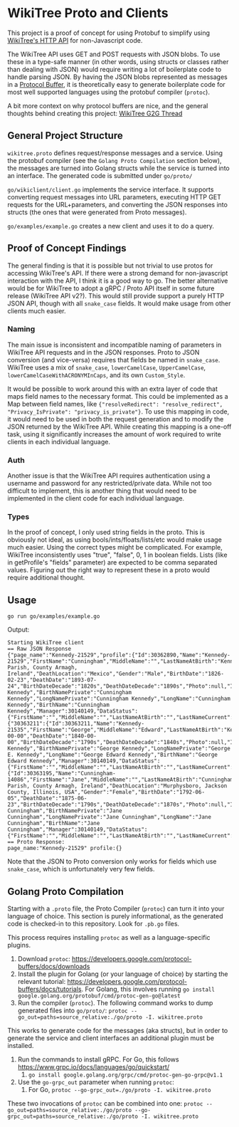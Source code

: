 # WikiTree Proto and Clients

This project is a proof of concept for using Protobuf to simplify using [WikiTree's HTTP API](https://github.com/wikitree/wikitree-api) for non-Javascript code.

The WikiTree API uses GET and POST requests with JSON blobs. To use these in a type-safe manner (in other words, using structs or classes rather than dealing with JSON) would require writing a lot of boilerplate code to handle parsing JSON. By having the JSON blobs represented as messages in a [Protocol Buffer](https://developers.google.com/protocol-buffers), it is theoretically easy to generate boilerplate code for most well supported languages using the protobuf compiler (`protoc`).

A bit more context on why protocol buffers are nice, and the general thoughts behind creating this project: [WikiTree G2G Thread](https://web.archive.org/web/20220204004230/https://www.wikitree.com/g2g/1363173/is-there-proto-definition-for-the-api-would-worth-having-one)

## General Project Structure

`wikitree.proto` defines request/response messages and a service. Using the protobuf compiler (see the `Golang Proto Compilation` section below), the messages are turned into Golang structs while the service is turned into an interface.  The generated code is submitted under `go/proto/`

`go/wikiclient/client.go` implements the service interface. It supports converting request messages into URL parameters, executing HTTP GET requests for the URL+parameters, and converting the JSON responses into structs (the ones that were generated from Proto messages).

`go/examples/example.go` creates a new client and uses it to do a query.

## Proof of Concept Findings

The general finding is that it is possible but not trivial to use protos for accessing WikiTree's API. If there were a strong demand for non-javascript interaction with the API, I think it is a good way to go. The better alternative would be for WikiTree to adopt a gRPC / Proto API itself in some future release (WikiTree API v2?). This would still provide support a purely HTTP JSON API, though with all `snake_case` fields. It would make usage from other clients much easier.

### Naming

The main issue is inconsistent and incompatible naming of parameters in WikiTree API requests and in the JSON responses. Proto to JSON conversion (and vice-versa) requires that fields be named in `snake_case`. WikiTree uses a mix of `snake_case`, `lowerCamelCase`, `UpperCamelCase`, `lowerCamelCaseWithACRONYMInCaps`, and its own `Custom_Style`.

It would be possible to work around this with an extra layer of code that maps field names to the necessary format. This could be implemented as a Map between field names, like `{"resolveRedirect": "resolve_redirect", "Privacy_IsPrivate": "privacy_is_private"}`. To use this mapping in code, it would need to be used in both the request generation and to modify the JSON returned by the WikiTree API. While creating this mapping is a one-off task, using it significantly increases the amount of work required to write clients in each individual language.

### Auth

Another issue is that the WikiTree API requires authentication using a username and password for any restricted/private data. While not too difficult to implement, this is another thing that would need to be implemented in the client code for each individual language.

### Types

In the proof of concept, I only used string fields in the proto. This is obviously not ideal, as using bools/ints/floats/lists/etc would make usage much easier. Using the correct types might be complicated. For example, WikiTree inconsistently uses "true", "false", 0, 1 in boolean fields. Lists (like in getProfile's "fields" parameter) are expected to be comma separated values. Figuring out the right way to represent these in a proto would require additional thought.

## Usage

`go run go/examples/example.go`

Output:

```
Starting WikiTree client
== Raw JSON Response
{"page_name":"Kennedy-21529","profile":{"Id":30362890,"Name":"Kennedy-21529","FirstName":"Cunningham","MiddleName":"","LastNameAtBirth":"Kennedy","LastNameCurrent":"Kennedy","Nicknames":"","LastNameOther":"","RealName":"Cunningham","Prefix":"","Suffix":"","BirthLocation":"Shankill Parish, County Armagh, Ireland","DeathLocation":"Mexico","Gender":"Male","BirthDate":"1826-02-23","DeathDate":"1893-07-24","BirthDateDecade":"1820s","DeathDateDecade":"1890s","Photo":null,"IsLiving":0,"HasChildren":1,"NoChildren":0,"Privacy":60,"IsPerson":1,"Touched":"20220202003422","ShortName":"Cunningham Kennedy","BirthNamePrivate":"Cunningham Kennedy","LongNamePrivate":"Cunningham Kennedy","LongName":"Cunningham Kennedy","BirthName":"Cunningham Kennedy","Manager":30140149,"DataStatus":{"FirstName":"","MiddleName":"","LastNameAtBirth":"","LastNameCurrent":"","RealName":"","ColloquialName":"","Nicknames":"","Gender":"","BirthDate":"","DeathDate":"","BirthLocation":"","DeathLocation":"","Father":"","Mother":"","Spouse":"","Prefix":"","Suffix":"","LastNameOther":""},"Privacy_IsPrivate":false,"Privacy_IsPublic":false,"Privacy_IsOpen":true,"Privacy_IsAtLeastPublic":true,"Privacy_IsSemiPrivate":false,"Privacy_IsSemiPrivateBio":false,"Father":30363211,"Mother":30363195,"Parents":{"30363211":{"Id":30363211,"Name":"Kennedy-21535","FirstName":"George","MiddleName":"Edward","LastNameAtBirth":"Kennedy","LastNameCurrent":"Kennedy","Nicknames":"","LastNameOther":"","RealName":"George","Prefix":"","Suffix":"","BirthLocation":"Scotland","DeathLocation":"Scotland","Gender":"Male","BirthDate":"1791-00-00","DeathDate":"1840-00-00","BirthDateDecade":"1790s","DeathDateDecade":"1840s","Photo":null,"IsLiving":0,"HasChildren":1,"NoChildren":0,"Privacy":60,"IsPerson":1,"Touched":"20210507085134","ShortName":"George Kennedy","BirthNamePrivate":"George Kennedy","LongNamePrivate":"George E. Kennedy","LongName":"George Edward Kennedy","BirthName":"George Edward Kennedy","Manager":30140149,"DataStatus":{"FirstName":"","MiddleName":"","LastNameAtBirth":"","LastNameCurrent":"","RealName":"","ColloquialName":"","Nicknames":"","Gender":"","BirthDate":"guess","DeathDate":"guess","BirthLocation":"","DeathLocation":"","Father":"","Mother":"","Spouse":"","Prefix":"","Suffix":"","LastNameOther":""},"Privacy_IsPrivate":false,"Privacy_IsPublic":false,"Privacy_IsOpen":true,"Privacy_IsAtLeastPublic":true,"Privacy_IsSemiPrivate":false,"Privacy_IsSemiPrivateBio":false,"Father":0,"Mother":0},"30363195":{"Id":30363195,"Name":"Cunningham-14086","FirstName":"Jane","MiddleName":"","LastNameAtBirth":"Cunningham","LastNameCurrent":"Cunningham","Nicknames":"","LastNameOther":"","RealName":"Jane","Prefix":"","Suffix":"","BirthLocation":"Shankill Parish, County Armagh, Ireland","DeathLocation":"Murphysboro, Jackson County, Illinois, USA","Gender":"Female","BirthDate":"1792-06-05","DeathDate":"1875-06-23","BirthDateDecade":"1790s","DeathDateDecade":"1870s","Photo":null,"IsLiving":0,"HasChildren":1,"NoChildren":0,"Privacy":60,"IsPerson":1,"Touched":"20210507085134","ShortName":"Jane Cunningham","BirthNamePrivate":"Jane Cunningham","LongNamePrivate":"Jane Cunningham","LongName":"Jane Cunningham","BirthName":"Jane Cunningham","Manager":30140149,"DataStatus":{"FirstName":"","MiddleName":"","LastNameAtBirth":"","LastNameCurrent":"","RealName":"","ColloquialName":"","Nicknames":"","Gender":"","BirthDate":"","DeathDate":"","BirthLocation":"","DeathLocation":"","Father":"","Mother":"","Spouse":"","Prefix":"","Suffix":"","LastNameOther":""},"Privacy_IsPrivate":false,"Privacy_IsPublic":false,"Privacy_IsOpen":true,"Privacy_IsAtLeastPublic":true,"Privacy_IsSemiPrivate":false,"Privacy_IsSemiPrivateBio":false,"Father":30394824,"Mother":30394804}}},"status":0}
== Proto Response:
page_name:"Kennedy-21529" profile:{}
```

Note that the JSON to Proto conversion only works for fields which use `snake_case`, which is unfortunately very few fields.

## Golang Proto Compilation

Starting with a `.proto` file, the Proto Compiler (`protoc`) can turn it into your language of choice. This section is purely informational, as the generated code is checked-in to this repository. Look for `.pb.go` files.

This process requires installing `protoc` as well as a language-specific plugins. 

1. Download `protoc`: https://developers.google.com/protocol-buffers/docs/downloads
1. Install the plugin for Golang (or your language of choice) by starting the relevant tutorial: https://developers.google.com/protocol-buffers/docs/tutorials. For Golang, this involves running `go install google.golang.org/protobuf/cmd/protoc-gen-go@latest`
1. Run the compiler (`protoc`). The following command works to dump generated files into `go/proto/`: `protoc --go_out=paths=source_relative:./go/proto -I. wikitree.proto`

This works to generate code for the messages (aka structs), but in order to generate the service and client interfaces an additional plugin must be installed.

1. Run the commands to install gRPC. For Go, this follows https://www.grpc.io/docs/languages/go/quickstart/
   1. `go install google.golang.org/grpc/cmd/protoc-gen-go-grpc@v1.1`
1. Use the `go-grpc_out` parameter when running `protoc`:
   1. For Go, `protoc --go-grpc_out=./go/proto -I. wikitree.proto`

These two invocations of `protoc` can be combined into one: `protoc --go_out=paths=source_relative:./go/proto --go-grpc_out=paths=source_relative:./go/proto -I. wikitree.proto`
